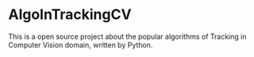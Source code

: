 # AlgoInTrackingCV
This is a open source project about the popular algorithms of Tracking in Computer Vision domain, written by Python.
